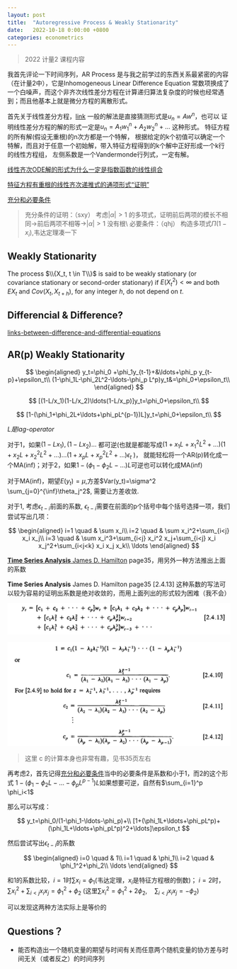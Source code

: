 ```yaml
---
layout: post
title:  "Autoregressive Process & Weakly Stationarity"
date:   2022-10-18 0:00:00 +0800
categories: econometrics
---
```


> 2022 计量2 课程内容

我首先评论一下时间序列，AR Process 是与我之前学过的东西关系最紧密的内容（在计量2中），它是Inhomogeneous Linear Difference Equation
常数项换成了一个白噪声，而这个非齐次线性差分方程在计算递归算法复杂度的时候也经常遇到；而且他基本上就是微分方程的离散形式。

首先关于线性差分方程，[link](https://www.cl.cam.ac.uk/teaching/2003/Probability/prob07.pdf) 一般的解法是直接猜测形式是$u_n=Aw^n$，也可以
证明线性差分方程的解的形式一定是$u_n=A_1w_1^n+A_2w_2^n+\ldots$ 这种形式。 特征方程的所有解(假设无重根)的n次方都是一个特解，
根据给定的k个初值可以确定一个特解，而且对于任意一个初始解，带入特征方程得到的k个解中正好形成一个k行的线性方程组，
左侧系数是一个Vandermonde行列式，一定有解。

[线性齐次ODE解的形式为什么一定是指数函数的线性组合](https://math.stackexchange.com/questions/2752909/why-does-a-linear-homogeneous-ode-have-only-a-solution-of-summed-exponentials)

[特征方程有重根的线性齐次递推式的通项形式“证明”](https://www.zhihu.com/question/516043073)

[充分和必要条件](https://www.zhihu.com/question/22385598/answer/297245327)
> 充分条件的证明：（sxy） 考虑$|\alpha|>1$ 的多项式，证明前后两项的模长不相同->前后两项不相等->$|\alpha|>1$ 没有根\\
> 必要条件：（qhj） 构造多项式$\Pi (1-x_i)$,韦达定理凑一下

## Weakly Stationarity

The process $\\{X_t, t \in T\\}$ is said to be weakly stationary (or covariance
stationary or second-order stationary) if $E(X_t^2 ) < \infty$ and both $EX_t$ and $Cov(X_t, X_{t+h})$, 
for any integer $h$, do not depend on $t$.

## Differencial & Difference?

[links-between-difference-and-differential-equations](https://math.stackexchange.com/questions/145523/links-between-difference-and-differential-equations)


## AR(p) Weakly Stationarity

$$
\begin{aligned}
    y_t=\phi_0 +\phi_1y_{t-1}+&\ldots+\phi_p y_{t-p}+\epsilon_t\\
    (1-\phi_1L-\phi_2L^2-\ldots-\phi_p L^p)y_t&=\phi_0+\epsilon_t\\
\end{aligned}
$$

$$
    [(1-L/x_1)(1-L/x_2)\ldots(1-L/x_p)]y_t=\phi_0+\epsilon_t\\
$$

$$
    [1-(\phi_1+\phi_2L+\ldots+\phi_pL^{p-1})L]y_t=\phi_0+\epsilon_t\\
$$

*$L$是lag-operator*

对于1，如果$(1-Lx_1), (1-Lx_2)\ldots$ 都可逆(也就是都能写成$(1+x_1L+x_1^2L^2+\ldots)(1+x_2L+x_2^2L^2+\ldots)\ldots(1+x_pL+x_p^2L^2+\ldots) \epsilon_t$
)，
就能轻松将一个AR(p)转化成一个MA(inf)；对于2，如果$1-(\phi_1-\phi_2L-\ldots)L$可逆也可以转化成MA(inf)

对于MA(inf)，期望$E(y_t)=\mu$,方差$Var(y_t)=\sigma^2 \sum_{j=0}^{\inf}\theta_j^2$, 需要让方差收敛.

对于1, 考虑$\epsilon_{t-i}$前面的系数, $\epsilon_{t-i}$需要在前面的p个括号中每个括号选择一项，我们尝试写出几项：

$$
\begin{aligned}
    i=1 \quad & \sum x_i\\
    i=2 \quad & \sum x_i^2+\sum_{i<j} x_i x_j\\
    i=3 \quad & \sum x_i^3+\sum_{i<j} x_i^2 x_j+\sum_{i<j} x_i x_j^2+\sum_{i<j<k} x_i x_j x_k\\
    \ldots
\end{aligned}
$$

[**Time Series Analysis** James D. Hamilton](http://mayoral.iae-csic.org/timeseries2021/hamilton.pdf) page35，用另外一种方法推出上面的系数

**Time Series Analysis** James D. Hamilton page35 [2.4.13] 这种系数的写法可以较为容易的证明出系数是绝对收敛的，而用上面列出的形式较为困难（我不会）

![2.4.13]({{url}}/assets/image/../../../../assets/image/ar_stationary/2.4.13.jpg)

![2.4.13]({{url}}/assets/image/../../../../assets/image/ar_stationary/c.jpg)

> 这里 c 的计算本身也非常有趣，见书35页左右

再考虑2，首先记得[充分和必要条件](https://www.zhihu.com/question/22385598/answer/297245327)当中的必要条件是系数和小于1，而2的这个形式
$1-(\phi_1-\phi_2L-\ldots-\phi_pL^{p-1})L$如果想要可逆，自然有$\sum_{i=1}^p \phi_i<1$

那么可以写成：

$$
y_t=\phi_0/(1-\phi_1-\ldots-\phi_p)+\\
[1+(\phi_1L+\ldots+\phi_pL^p)+(\phi_1L+\ldots+\phi_pL^p)^2+\ldots]\epsilon_t
$$

然后尝试写出$\epsilon_{t-i}$的系数

$$
\begin{aligned}
    i=0 \quad & 1\\
    i=1 \quad & \phi_1\\
    i=2 \quad & \phi_1^2+\phi_2\\
    \ldots
\end{aligned}
$$

和1的系数比较，$i=1$时$\sum x_i=\phi_1$(韦达定理，$x_i$是特征方程根的倒数)；
$i=2$时，$\sum x_i^2+\sum_{i<j} x_i x_j=\phi_1^2+\phi_2$ (这里$\sum x_i^2 = \phi_1^2+2\phi_2,\quad \sum_{i<j} x_i x_j=-\phi_2$)

可以发现这两种方法实际上是等价的

## Questions？

- 能否构造出一个随机变量的期望与时间有关而任意两个随机变量的协方差与时间无关（或者反之）的时间序列
